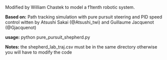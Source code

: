 Modified by William Chastek to model a f1tenth robotic system.

**Based on:**
Path tracking simulation with pure pursuit steering and PID speed control witten by Atsushi Sakai (@Atsushi_twi) and Guillaume Jacquenot (@Gjacquenot)

**usage:**
python pure_pursuit_shepherd.py

**Notes:**
the shepherd_lab_traj.csv must be in the same directory otherwise you will have to modify the code